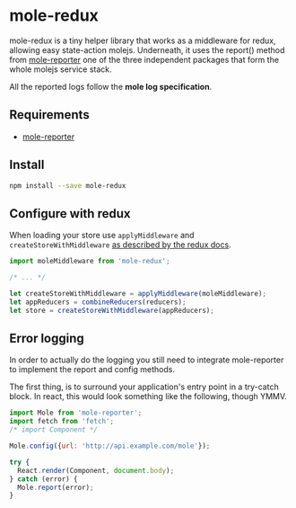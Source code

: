 # mole-redux

mole-redux is a tiny helper library that works as a middleware for redux, allowing easy
state-action molejs. Underneath, it uses the report() method from
[mole-reporter](https://github.com/molejs/mole-reporter) one of the three independent packages that
form the whole molejs service stack.

All the reported logs follow the **mole log specification**.

## Requirements
* [mole-reporter](https://github.com/molejs/mole-reporter)

## Install

```bash
npm install --save mole-redux
```

## Configure with redux

When loading your store use `applyMiddleware` and `createStoreWithMiddleware`
[as described by the redux docs](https://rackt.github.io/redux/docs/advanced/Middleware.html).

```javascript
import moleMiddleware from 'mole-redux';

/* ... */

let createStoreWithMiddleware = applyMiddleware(moleMiddleware);
let appReducers = combineReducers(reducers);
let store = createStoreWithMiddleware(appReducers);
```

## Error logging

In order to actually do the logging you still need to integrate mole-reporter to
implement the report and config methods.

The first thing, is to surround your application's entry point in a try-catch block.
In react, this would look something like the following, though YMMV.

```javascript
import Mole from 'mole-reporter';
import fetch from 'fetch';
/* import Component */

Mole.config({url: 'http://api.example.com/mole'});

try {
  React.render(Component, document.body);
} catch (error) {
  Mole.report(error);
}
```